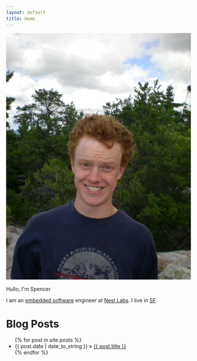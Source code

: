 ```yaml
---
layout: default
title: Home
---
```


<div class="row">
    <div class="col-sm-3">
        <img id="my-pic" class="img-responsive img-rounded" src="assets/img/me.jpg" alt="Photo of Spencer Barton">
    </div>
    <div class="col-sm-8">
    <p>
        Hullo, I'm Spencer
    </p>
    <p>
        I am an <a href="https://en.wikipedia.org/wiki/Embedded_software">embedded software</a> engineer at <a href="https://nest.com/">Nest Labs</a>. I live in <a href="{% post_url 2016-06-16-sf-photos %}">SF</a>.
    </p>
    <h1>Blog Posts</h1>
    <ul class="post-list">
    {% for post in site.posts %}
      <li>
        <span>{{ post.date | date_to_string }}</span> &raquo; <a href="{{ post.url }}">{{ post.title }}</a>
      </li>
    {% endfor %}
    </ul>
    </div>
</div>
